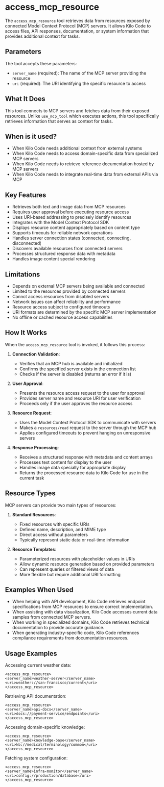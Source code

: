# access_mcp_resource

The `access_mcp_resource` tool retrieves data from resources exposed by connected Model Context Protocol (MCP) servers. It allows Kilo Code to access files, API responses, documentation, or system information that provides additional context for tasks.

## Parameters

The tool accepts these parameters:

- `server_name` (required): The name of the MCP server providing the resource
- `uri` (required): The URI identifying the specific resource to access

## What It Does

This tool connects to MCP servers and fetches data from their exposed resources. Unlike `use_mcp_tool` which executes actions, this tool specifically retrieves information that serves as context for tasks.

## When is it used?

- When Kilo Code needs additional context from external systems
- When Kilo Code needs to access domain-specific data from specialized MCP servers
- When Kilo Code needs to retrieve reference documentation hosted by MCP servers
- When Kilo Code needs to integrate real-time data from external APIs via MCP

## Key Features

- Retrieves both text and image data from MCP resources
- Requires user approval before executing resource access
- Uses URI-based addressing to precisely identify resources
- Integrates with the Model Context Protocol SDK
- Displays resource content appropriately based on content type
- Supports timeouts for reliable network operations
- Handles server connection states (connected, connecting, disconnected)
- Discovers available resources from connected servers
- Processes structured response data with metadata
- Handles image content special rendering

## Limitations

- Depends on external MCP servers being available and connected
- Limited to the resources provided by connected servers
- Cannot access resources from disabled servers
- Network issues can affect reliability and performance
- Resource access subject to configured timeouts
- URI formats are determined by the specific MCP server implementation
- No offline or cached resource access capabilities

## How It Works

When the `access_mcp_resource` tool is invoked, it follows this process:

1. **Connection Validation**:
   - Verifies that an MCP hub is available and initialized
   - Confirms the specified server exists in the connection list
   - Checks if the server is disabled (returns an error if it is)

2. **User Approval**:
   - Presents the resource access request to the user for approval
   - Provides server name and resource URI for user verification
   - Proceeds only if the user approves the resource access

3. **Resource Request**:
   - Uses the Model Context Protocol SDK to communicate with servers
   - Makes a `resources/read` request to the server through the MCP hub
   - Applies configured timeouts to prevent hanging on unresponsive servers

4. **Response Processing**:
   - Receives a structured response with metadata and content arrays
   - Processes text content for display to the user
   - Handles image data specially for appropriate display
   - Returns the processed resource data to Kilo Code for use in the current task

## Resource Types

MCP servers can provide two main types of resources:

1. **Standard Resources**:
   - Fixed resources with specific URIs
   - Defined name, description, and MIME type
   - Direct access without parameters
   - Typically represent static data or real-time information

2. **Resource Templates**:
   - Parameterized resources with placeholder values in URIs
   - Allow dynamic resource generation based on provided parameters
   - Can represent queries or filtered views of data
   - More flexible but require additional URI formatting

## Examples When Used

- When helping with API development, Kilo Code retrieves endpoint specifications from MCP resources to ensure correct implementation.
- When assisting with data visualization, Kilo Code accesses current data samples from connected MCP servers.
- When working in specialized domains, Kilo Code retrieves technical documentation to provide accurate guidance.
- When generating industry-specific code, Kilo Code references compliance requirements from documentation resources.

## Usage Examples

Accessing current weather data:
```
<access_mcp_resource>
<server_name>weather-server</server_name>
<uri>weather://san-francisco/current</uri>
</access_mcp_resource>
```

Retrieving API documentation:
```
<access_mcp_resource>
<server_name>api-docs</server_name>
<uri>docs://payment-service/endpoints</uri>
</access_mcp_resource>
```

Accessing domain-specific knowledge:
```
<access_mcp_resource>
<server_name>knowledge-base</server_name>
<uri>kb://medical/terminology/common</uri>
</access_mcp_resource>
```

Fetching system configuration:
```
<access_mcp_resource>
<server_name>infra-monitor</server_name>
<uri>config://production/database</uri>
</access_mcp_resource>
```
